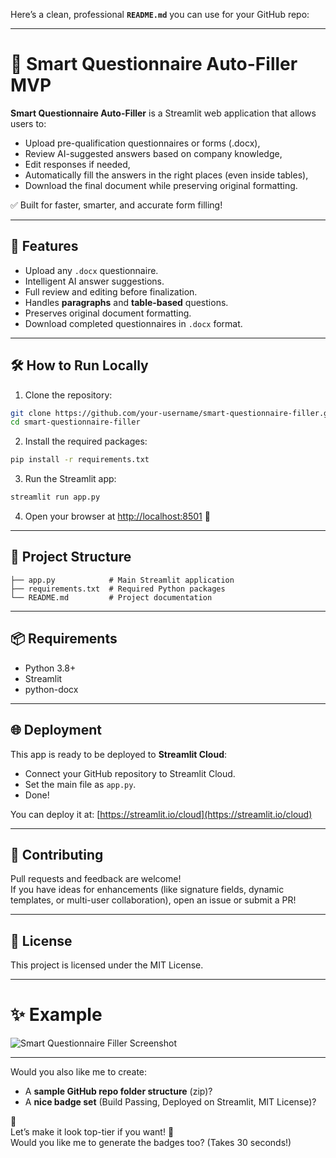 Here’s a clean, professional **`README.md`** you can use for your GitHub repo:

---

# 📄 Smart Questionnaire Auto-Filler MVP

**Smart Questionnaire Auto-Filler** is a Streamlit web application that allows users to:
- Upload pre-qualification questionnaires or forms (.docx),
- Review AI-suggested answers based on company knowledge,
- Edit responses if needed,
- Automatically fill the answers in the right places (even inside tables),
- Download the final document while preserving original formatting.

✅ Built for faster, smarter, and accurate form filling!

---

## 🚀 Features
- Upload any `.docx` questionnaire.
- Intelligent AI answer suggestions.
- Full review and editing before finalization.
- Handles **paragraphs** and **table-based** questions.
- Preserves original document formatting.
- Download completed questionnaires in `.docx` format.

---

## 🛠 How to Run Locally

1. Clone the repository:

```bash
git clone https://github.com/your-username/smart-questionnaire-filler.git
cd smart-questionnaire-filler
```

2. Install the required packages:

```bash
pip install -r requirements.txt
```

3. Run the Streamlit app:

```bash
streamlit run app.py
```

4. Open your browser at [http://localhost:8501](http://localhost:8501) 🚀

---

## 📂 Project Structure

```
├── app.py            # Main Streamlit application
├── requirements.txt  # Required Python packages
└── README.md         # Project documentation
```

---

## 📦 Requirements

- Python 3.8+
- Streamlit
- python-docx

---

## 🌐 Deployment

This app is ready to be deployed to **Streamlit Cloud**:

- Connect your GitHub repository to Streamlit Cloud.
- Set the main file as `app.py`.
- Done!

You can deploy it at: [https://streamlit.io/cloud](https://streamlit.io/cloud)

---

## 🤝 Contributing

Pull requests and feedback are welcome!  
If you have ideas for enhancements (like signature fields, dynamic templates, or multi-user collaboration), open an issue or submit a PR!

---

## 📜 License

This project is licensed under the MIT License.

---

# ✨ Example

![Smart Questionnaire Filler Screenshot](https://placehold.co/800x400?text=Demo+Screenshot)

---

Would you also like me to create:
- A **sample GitHub repo folder structure** (zip)?
- A **nice badge set** (Build Passing, Deployed on Streamlit, MIT License)?

🚀  
Let’s make it look top-tier if you want! 🎯  
Would you like me to generate the badges too? (Takes 30 seconds!)
